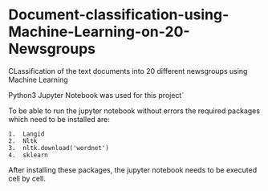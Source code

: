 # Document-classification-using-Machine-Learning-on-20-Newsgroups
CLassification of the text documents into 20 different newsgroups using Machine Learning

Python3 Jupyter Notebook was used for this project`

To be able to run the jupyter notebook without errors the required packages which need to be installed are:
    
    1.  Langid    
    2.	Nltk    
    3.	nltk.download('wordnet')    
    4.	sklearn

After installing these packages, the jupyter notebook needs to be executed cell by cell.

